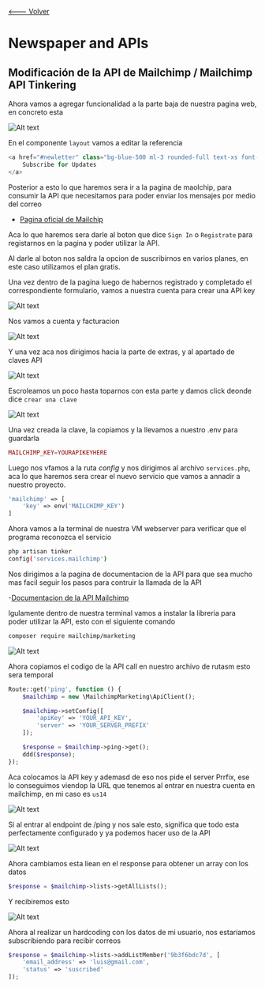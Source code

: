 [<--- Volver](/README.md)

# Newspaper and APIs

## Modificación de la API de Mailchimp / Mailchimp API Tinkering

Ahora vamos a agregar funcionalidad a la parte baja de nuestra pagina web, en concreto esta

![Alt text](image.png)

En el componente `layout` vamos a editar la referencia

```php
<a href="#newletter" class="bg-blue-500 ml-3 rounded-full text-xs font-semibold text-white uppercase py-3 px-5">
    Subscribe for Updates
</a>
```

Posterior a esto lo que haremos sera ir a la pagina de maolchip, para consumir la API que necesitamos para poder enviar los mensajes por medio del correo
- [Pagina oficial de Mailchip](https://mailchimp.com/es/)

Aca lo que haremos sera darle al boton que dice `Sign In` o `Registrate` para registarnos en la pagina y poder utilizar la API.

Al darle al boton nos saldra la opcion de suscribirnos en varios planes, en este caso utilizamos el plan gratis.

Una vez dentro de la pagina luego de habernos registrado y completado el correspondiente formulario, vamos a nuestra cuenta para crear una API key

![Alt text](image-1.png)

Nos vamos a cuenta y facturacion

![Alt text](image-2.png)

Y una vez aca nos dirigimos hacia la parte de extras, y al apartado de claves API 

![Alt text](image-3.png)

Escroleamos un poco hasta toparnos con esta parte y damos click deonde dice `crear una clave`

![Alt text](image-4.png)

Una vez creada la clave, la copiamos y la llevamos a nuestro .env para guardarla

```php
MAILCHIMP_KEY=YOURAPIKEYHERE
```

Luego nos vfamos a la ruta _config_ y nos dirigimos al archivo `services.php`, aca lo que haremos sera crear el nuevo servicio que vamos a annadir a nuestro proyecto.

```php
'mailchimp' => [
    'key' => env('MAILCHIMP_KEY')
]
```

Ahora vamos a la terminal de nuestra VM webserver para verificar que el programa reconozca el servicio

```bash
php artisan tinker
config('services.mailchimp')
```
Nos dirigimos a la pagina de documentacion de la API para que sea mucho mas facil seguir los pasos para contruir la llamada de la API

-[Documentacion de la API Mailchimp](https://mailchimp.com/developer/marketing/guides/quick-start/)

Igulamente dentro de nuestra terminal vamos a instalar la libreria para poder utilizar la API, esto con el siguiente comando

```bash
composer require mailchimp/marketing
```
![Alt text](image-5.png)

Ahora copiamos el codigo de la API call en nuestro archivo de rutasm esto sera temporal

```php
Route::get('ping', function () {
    $mailchimp = new \MailchimpMarketing\ApiClient();

    $mailchimp->setConfig([
        'apiKey' => 'YOUR_API_KEY',
        'server' => 'YOUR_SERVER_PREFIX'
    ]);

    $response = $mailchimp->ping->get();
    ddd($response);
});
```

Aca colocamos la API key y ademasd de eso nos pide el server Prrfix, ese lo conseguimos viendop la URL que tenemos al entrar en nuestra cuenta en mailchimp, en mi caso es `us14`

![Alt text](image-6.png)

Si al entrar al endpoint de /ping y nos sale esto, significa que todo esta perfectamente configurado y ya podemos hacer uso de la API

![Alt text](image-7.png)

Ahora cambiamos esta liean en el response para obtener un array con los datos

```php
$response = $mailchimp->lists->getAllLists();
```

Y recibiremos esto

![Alt text](image-8.png)

Ahora al realizar un hardcoding con los datos de mi usuario, nos estariamos subscribiendo para recibir correos

```php
$response = $mailchimp->lists->addListMember('9b3f6bdc7d', [
    'email_address' => 'luis@gmail.com',
    'status' => 'suscribed'
]);
```

##